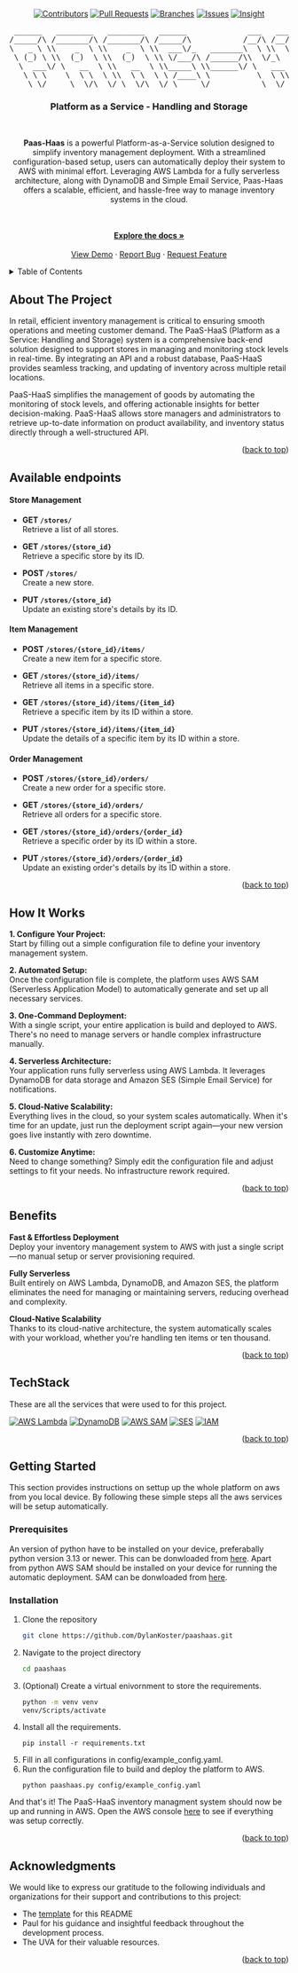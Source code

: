 <a name="readme-top"></a>

<div align="center">

[![Contributors](https://img.shields.io/badge/Contributors-4-green.svg?style=for-the-badge)](https://github.com/DylanKoster/paashaas/graphs/contributors)
[![Pull Requests](https://img.shields.io/badge/Pull%20Requests--green.svg?style=for-the-badge)](https://github.com/DylanKoster/paashaas/pulls)
[![Branches](https://img.shields.io/badge/Branches--green.svg?style=for-the-badge)](https://github.com/DylanKoster/paashaas/branches)
[![Issues](https://img.shields.io/badge/Issues--green.svg?style=for-the-badge)](https://github.com/DylanKoster/paashaas/issues)
[![Insight](https://img.shields.io/badge/Insight--green.svg?style=for-the-badge)](https://github.com/DylanKoster/paashaas/pulse/monthly)

<pre>
 ______   ________   ________   ______             ___   ___   ________   ________   ______      
/_____/\ /_______/\ /_______/\ /_____/\           /__/\ /__/\ /_______/\ /_______/\ /_____/\     
\   _ \ \\    _  \ \\    _  \ \\  ___\/_   _______\  \ \\  \ \\    _  \ \\    _  \ \\  ___\/_    
 \ (_) \ \\  (_)  \ \\  (_)  \ \\ \/___/\ /______/\\  \/_\  \ \\  (_)  \ \\  (_)  \ \\ \/___/\   
  \  ___\/ \   __  \ \\   __  \ \\_____\ \\______\/ \   ___  \ \\   __  \ \\   __  \ \\_____\ \  
   \ \ \    \  \ \  \ \\  \ \  \ \ /____\ \          \  \ \\  \ \\  \ \  \ \\  \ \  \ \ /____\ \ 
    \_\/     \__\/\__\/ \__\/\__\/ \_____\/           \__\/ \__\/ \__\/\__\/ \__\/\__\/ \_____\/
</pre>

</div>
<div align="center">
    <h3>Platform as a Service - Handling and Storage</h3>
    <br/>
    <p align="center">
    <strong>Paas-Haas</strong> is a powerful Platform-as-a-Service solution designed to simplify inventory management deployment. With a streamlined configuration-based setup, users can automatically deploy their system to AWS with minimal effort. Leveraging AWS Lambda for a fully serverless architecture, along with DynamoDB and Simple Email Service, Paas-Haas offers a scalable, efficient, and hassle-free way to manage inventory systems in the cloud.
    </p>
    <br />
    <br />
    <a href="https://github.com/DylanKoster/paashaas"><strong>Explore the docs »</strong></a>
    <br />
    <br />
    <a href="https://github.com/DylanKoster/paashaas/">View Demo</a>
    ·
    <a href="https://github.com/DylanKoster/paashaas/issues/new?labels=bug&template=bug-report---.md">Report Bug</a>
    ·
    <a href="https://github.com/DylanKoster/paashaas/issues/new?labels=enhancement&template=feature-request---.md">Request Feature</a>
  </p>
</div>

<details>
  <summary>Table of Contents</summary>
  <ol>
    <li>
      <a href="#about-the-project">About The Project</a>
      <ul>
        <li><a href="#techstack">TechStack</a></li>
      </ul>
    </li>
    <li>
      <a href="#getting-started">Getting Started</a>
      <ul>
        <li><a href="#prerequisites">Prerequisites</a></li>
        <li><a href="#installation">Installation</a></li>
      </ul>
    </li>
    <li><a href="#usage">Usage</a></li>
    <li><a href="#roadmap">Roadmap</a></li>
    <li><a href="#contributing">Contributing</a></li>
    <li><a href="#acknowledgments">Acknowledgments</a></li>
  </ol>
</details>

## About The Project

In retail, efficient inventory management is critical to ensuring smooth operations and meeting customer demand. The PaaS-HaaS (Platform as a Service: Handling and Storage) system is a comprehensive back-end solution designed to support stores in managing and monitoring stock levels in real-time. By integrating an API and a robust database, PaaS-HaaS provides seamless tracking, and updating of inventory across multiple retail locations.

PaaS-HaaS simplifies the management of goods by automating the monitoring of stock levels, and offering actionable insights for better decision-making. PaaS-HaaS allows store managers and administrators to retrieve up-to-date information on product availability, and inventory status directly through a well-structured API.

<p align="right">(<a href="#readme-top">back to top</a>)</p>

## Available endpoints

#### **Store Management**
- **GET `/stores/`**  
  Retrieve a list of all stores.
  
- **GET `/stores/{store_id}`**  
  Retrieve a specific store by its ID.
  
- **POST `/stores/`**  
  Create a new store.
  
- **PUT `/stores/{store_id}`**  
  Update an existing store's details by its ID.

#### **Item Management**
- **POST `/stores/{store_id}/items/`**  
  Create a new item for a specific store.
  
- **GET `/stores/{store_id}/items/`**  
  Retrieve all items in a specific store.

- **GET `/stores/{store_id}/items/{item_id}`**  
  Retrieve a specific item by its ID within a store.

- **PUT `/stores/{store_id}/items/{item_id}`**  
  Update the details of a specific item by its ID within a store.

#### **Order Management**
- **POST `/stores/{store_id}/orders/`**  
  Create a new order for a specific store.
  
- **GET `/stores/{store_id}/orders/`**  
  Retrieve all orders for a specific store.
  
- **GET `/stores/{store_id}/orders/{order_id}`**  
  Retrieve a specific order by its ID within a store.
  
- **PUT `/stores/{store_id}/orders/{order_id}`**  
  Update an existing order's details by its ID within a store.

<p align="right">(<a href="#readme-top">back to top</a>)</p>

## How It Works

**1. Configure Your Project:**  
Start by filling out a simple configuration file to define your inventory management system.

**2. Automated Setup:**  
Once the configuration file is complete, the platform uses AWS SAM (Serverless Application Model) to automatically generate and set up all necessary services.

**3. One-Command Deployment:**  
With a single script, your entire application is build and deployed to AWS. There's no need to manage servers or handle complex infrastructure manually.

**4. Serverless Architecture:**  
Your application runs fully serverless using AWS Lambda. It leverages DynamoDB for data storage and Amazon SES (Simple Email Service) for notifications.

**5. Cloud-Native Scalability:**  
Everything lives in the cloud, so your system scales automatically. When it's time for an update, just run the deployment script again—your new version goes live instantly with zero downtime.

**6. Customize Anytime:**  
Need to change something? Simply edit the configuration file and adjust settings to fit your needs. No infrastructure rework required.

<p align="right">(<a href="#readme-top">back to top</a>)</p>

## Benefits

**Fast & Effortless Deployment**  
Deploy your inventory management system to AWS with just a single script—no manual setup or server provisioning required.

**Fully Serverless**  
Built entirely on AWS Lambda, DynamoDB, and Amazon SES, the platform eliminates the need for managing or maintaining servers, reducing overhead and complexity.

**Cloud-Native Scalability**  
Thanks to its cloud-native architecture, the system automatically scales with your workload, whether you're handling ten items or ten thousand.

<p align="right">(<a href="#readme-top">back to top</a>)</p>

## TechStack

These are all the services that were used to for this project.

<div align="left">

[![AWS Lambda][Lambda]][Lambda-url]
[![DynamoDB][DynamoDB]][DynamoDB-url]
[![AWS SAM][SAM]][SAM-url]
[![SES][SES]][SES-url]
[![IAM][IAM]][IAM-url]

</div>

<p align="right">(<a href="#readme-top">back to top</a>)</p>

## Getting Started

This section provides instructions on settup up the whole platform on aws from you local device. By following these simple steps all the aws services will be setup automatically.

### Prerequisites

An version of python have to be installed on your device, preferabally python version 3.13 or newer. This can be donwloaded from [here](https://www.python.org/downloads/).
Apart from python AWS SAM should be installed on your device for running the automatic deployment. SAM can be donwloaded from [here](https://docs.aws.amazon.com/serverless-application-model/latest/developerguide/install-sam-cli.html).

### Installation

1. Clone the repository
   ```sh
   git clone https://github.com/DylanKoster/paashaas.git
   ```
2. Navigate to the project directory
   ```sh
   cd paashaas
   ```
3. (Optional) Create a virtual enivornment to store the requirements. 
   ```sh
   python -m venv venv
   venv/Scripts/activate
   ```
4. Install all the requirements.
    ```
    pip install -r requirements.txt
    ```
5. Fill in all configurations in config/example_config.yaml.
6. Run the configuration file to build and deploy the platform to AWS.
    ```
    python paashaas.py config/example_config.yaml
    ```

And that's it! The PaaS-HaaS inventory managment system should now be up and running in AWS. Open the AWS console [here](https://aws.amazon.com/console/) to see if everything was setup correctly.

<p align="right">(<a href="#readme-top">back to top</a>)</p>

## Acknowledgments

We would like to express our gratitude to the following individuals and organizations for their support and contributions to this project:

- The [template](https://github.com/othneildrew/Best-README-Template) for this README
- Paul for his guidance and insightful feedback throughout the development process.
- The UVA for their valuable resources.

<p align="right">(<a href="#readme-top">back to top</a>)</p>

[Lambda]: https://img.shields.io/badge/AWS%20Lambda-FF9900?style=for-the-badge&logo=awslambda&logoColor=white
[Lambda-url]: https://aws.amazon.com/lambda/

[DynamoDB]: https://img.shields.io/badge/DynamoDB-4053D6?style=for-the-badge&logo=amazon-dynamodb&logoColor=white
[DynamoDB-url]: https://aws.amazon.com/dynamodb/

[SAM]: https://img.shields.io/badge/AWS%20SAM-1D72B8?style=for-the-badge&logo=amazonsam&logoColor=white
[SAM-url]: https://aws.amazon.com/serverless/sam/

[SES]: https://img.shields.io/badge/AWS%20SES-232F3E?style=for-the-badge&logo=amazonses&logoColor=white
[SES-url]: https://aws.amazon.com/ses/

[IAM]: https://img.shields.io/badge/AWS%20IAM-14a86b?style=for-the-badge&logo=amazoniam&logoColor=white
[IAM-url]: https://aws.amazon.com/iam/

